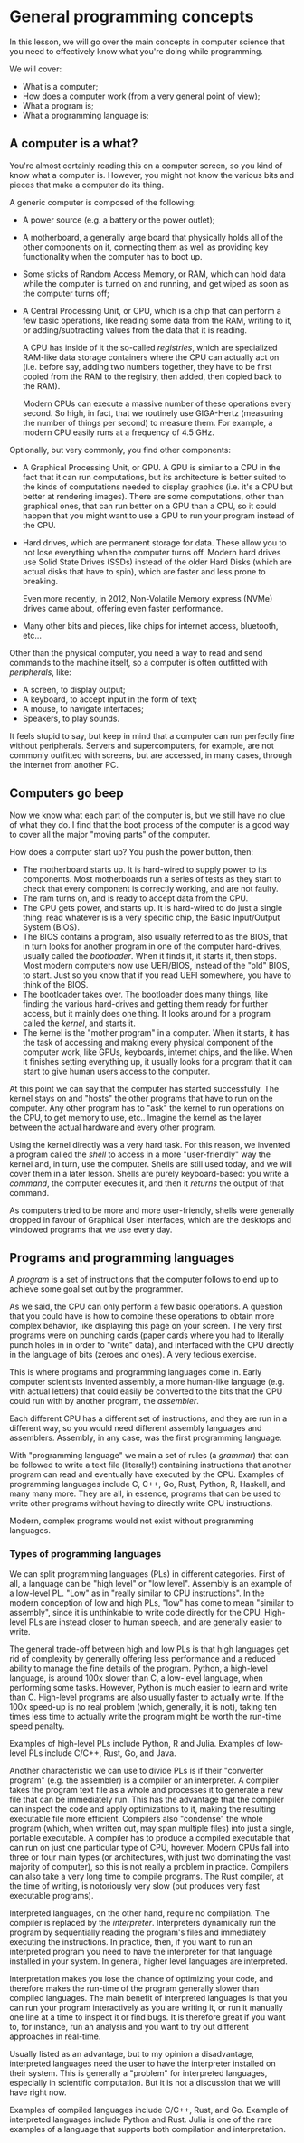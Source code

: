 # General programming concepts

In this lesson, we will go over the main concepts in computer science that you
need to effectively know what you're doing while programming.

We will cover:
- What is a computer;
- How does a computer work (from a very general point of view);
- What a program is;
- What a programming language is;

## A computer is a what?
You're almost certainly reading this on a computer screen, so you kind of know
what a computer is. However, you might not know the various bits and pieces that
make a computer do its thing.

A generic computer is composed of the following:
- A power source (e.g. a battery or the power outlet);
- A motherboard, a generally large board that physically holds all of the other
  components on it, connecting them as well as providing key functionality
  when the computer has to boot up.
- Some sticks of Random Access Memory, or RAM, which can hold data while the
  computer is turned on and running, and get wiped as soon as the computer turns
  off;
- A Central Processing Unit, or CPU, which is a chip that can perform a few
  basic operations, like reading some data from the RAM, writing to it,
  or adding/subtracting values from the data that it is reading.

  A CPU has inside of it the so-called *registries*, which are specialized
  RAM-like data storage containers where the CPU can actually act on (i.e. 
  before say, adding two numbers together, they have to be first copied from
  the RAM to the registry, then added, then copied back to the RAM).

  Modern CPUs can execute a massive number of these operations every second.
  So high, in fact, that we routinely use GIGA-Hertz (measuring the number of 
  things per second) to measure them. For example, a modern CPU easily runs at
  a frequency of 4.5 GHz.

Optionally, but very commonly, you find other components:
- A Graphical Processing Unit, or GPU. A GPU is similar to a CPU in the fact 
  that it can run computations, but its architecture is better suited to the
  kinds of computations needed to display graphics (i.e. it's a CPU but better
  at rendering images). There are some computations, other than graphical ones,
  that can run better on a GPU than a CPU, so it could happen that you might
  want to use a GPU to run your program instead of the CPU.
- Hard drives, which are permanent storage for data. These allow you to not lose
  everything when the computer turns off. Modern hard drives use Solid State
  Drives (SSDs) instead of the older Hard Disks (which are actual disks that
  have to spin), which are faster and less prone to breaking.

  Even more recently, in 2012, Non-Volatile Memory express (NVMe) drives came about, offering even faster performance.
- Many other bits and pieces, like chips for internet access, bluetooth, etc...

Other than the physical computer, you need a way to read and send commands to
the machine itself, so a computer is often outfitted with *peripherals*, like:
- A screen, to display output;
- A keyboard, to accept input in the form of text;
- A mouse, to navigate interfaces;
- Speakers, to play sounds.

It feels stupid to say, but keep in mind that a computer can run perfectly fine
without peripherals. Servers and supercomputers, for example, are not commonly
outfitted with screens, but are accessed, in many cases, through the internet 
from another PC.

## Computers go beep
Now we know what each part of the computer is, but we still have no clue of what
they do. I find that the boot process of the computer is a good way to cover
all the major "moving parts" of the computer.

How does a computer start up? You push the power button, then:
- The motherboard starts up. It is hard-wired to supply power to its components.
  Most motherboards run a series of tests as they start to check that every 
  component is correctly working, and are not faulty.
- The ram turns on, and is ready to accept data from the CPU.
- The CPU gets power, and starts up. It is hard-wired to do just a single thing:
  read whatever is is a very specific chip, the Basic Input/Output System 
  (BIOS).
- The BIOS contains a program, also usually referred to as the BIOS, that in
  turn looks for another program in one of the computer hard-drives, usually
  called the *bootloader*. When it finds it, it starts it, then stops.
  Most modern computers now use UEFI/BIOS, instead of the "old" BIOS, to start.
  Just so you know that if you read UEFI somewhere, you have to think of the 
  BIOS.
- The bootloader takes over. The bootloader does many things, like finding the
  various hard-drives and getting them ready for further access, but it mainly
  does one thing. It looks around for a program called the *kernel*, and starts
  it.
- The kernel is the "mother program" in a computer. When it starts, it has the
  task of accessing and making every physical component of the computer work,
  like GPUs, keyboards, internet chips, and the like. When it finishes setting
  everything up, it usually looks for a program that it can start to give 
  human users access to the computer.

At this point we can say that the computer has started successfully. The kernel
stays on and "hosts" the other programs that have to run on the computer.
Any other program has to "ask" the kernel to run operations on the CPU, to get
memory to use, etc.. Imagine the kernel as the layer between the actual hardware
and every other program.

Using the kernel directly was a very hard task. For this reason, we invented a
program called the *shell* to access in a more "user-friendly" way the kernel
and, in turn, use the computer. Shells are still used today, and we will cover
them in a later lesson.
Shells are purely keyboard-based: you write a *command*, the computer executes
it, and then it *returns* the output of that command.

As computers tried to be more and more user-friendly, shells were generally
dropped in favour of Graphical User Interfaces, which are the desktops and 
windowed programs that we use every day.

## Programs and programming languages

A *program* is a set of instructions that the computer follows to end up to
achieve some goal set out by the programmer.

As we said, the CPU can only perform a few basic operations. A question that you
could have is how to combine these operations to obtain more complex behavior,
like displaying this page on your screen. 
The very first programs were on punching cards (paper cards where you had to
literally punch holes in in order to "write" data), and interfaced with the
CPU directly in the language of bits (zeroes and ones). A very tedious exercise.

This is where programs and programming languages come in. Early computer
scientists invented assembly, a more human-like language (e.g. with actual 
letters) that could easily be converted to the bits that the CPU could run with
by another program, the *assembler*.

Each different CPU has a different set of instructions, and they are run in a
different way, so you would need different assembly languages and assemblers.
Assembly, in any case, was the first programming language.

With "programming language" we main a set of rules (a *grammar*) that can be
followed to write a text file (literally!) containing instructions that another
program can read and eventually have executed by the CPU.
Examples of programming languages include C, C++, Go, Rust, Python, R, Haskell, 
and many many more. They are all, in essence, programs that can be used to write
other programs without having to directly write CPU instructions.

Modern, complex programs would not exist without programming languages.

### Types of programming languages
We can split programming languages (PLs) in different categories. First of all,
a language can be "high level" or "low level". Assembly is an example of a 
low-level PL. "Low" as in "really similar to CPU instructions". In the modern
conception of low and high PLs, "low" has come to mean "similar to assembly",
since it is unthinkable to write code directly for the CPU.
High-level PLs are instead closer to human speech, and are generally easier to
write.

The general trade-off between high and low PLs is that high languages get rid
of complexity by generally offering less performance and a reduced ability to
manage the fine details of the program.
Python, a high-level language, is around 100x slower than C, a low-level
language, when performing some tasks. However, Python is much easier to learn
and write than C.
High-level programs are also usually faster to actually write. If the 100x
speed-up is no real problem (which, generally, it is not), taking ten times less
time to actually write the program might be worth the run-time speed penalty.

Examples of high-level PLs include Python, R and Julia. Examples of
low-level PLs include C/C++, Rust, Go, and Java.

Another characteristic we can use to divide PLs is if their "converter program"
(e.g. the assembler) is a compiler or an interpreter.
A compiler takes the program text file as a whole and processes it to generate
a new file that can be immediately run. This has the advantage that the
compiler can inspect the code and apply optimizations to it, making the 
resulting executable file more efficient. Compilers also "condense" the whole
program (which, when written out, may span multiple files) into just a single,
portable executable.
A compiler has to produce a compiled executable that can run on just one
particular type of CPU, however. Modern CPUs fall into three or four main
types (or architectures, with just two dominating the vast majority of
computer), so this is not really a problem in practice.
Compilers can also take a very long time to compile programs. The Rust compiler,
at the time of writing, is notoriously very slow (but produces very fast 
executable programs).

Interpreted languages, on the other hand, require no compilation. The compiler
is replaced by the *interpreter*. Interpreters dynamically run the program by
sequentially reading the program's files and immediately executing the
instructions. In practice, then, if you want to run an interpreted program you
need to have the interpreter for that language installed in your system.
In general, higher level languages are interpreted.

Interpretation makes you lose the chance of optimizing your code, and therefore
makes the run-time of the program generally slower than compiled languages.
The main benefit of interpreted languages is that you can run your program
interactively as you are writing it, or run it manually one line at a time to
inspect it or find bugs. It is therefore great if you want to, for instance,
run an analysis and you want to try out different approaches in real-time.

Usually listed as an advantage, but to my opinion a disadvantage, interpreted
languages need the user to have the interpreter installed on their system.
This is generally a "problem" for interpreted languages, especially in
scientific computation. But it is not a discussion that we will have right now.

Examples of compiled languages include C/C++, Rust, and Go. Example of
interpreted languages include Python and Rust. Julia is one of the rare examples
of a language that supports both compilation and interpretation.
